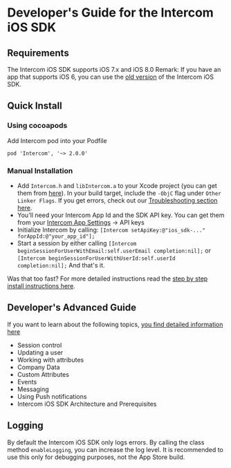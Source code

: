 # Developer's Guide for the Intercom iOS SDK

## Requirements
The Intercom iOS SDK supports iOS 7.x and iOS 8.0 
Remark: If you have an app that supports iOS 6, you can use the [old version](https://github.com/intercom/intercom-ios/tree/sdk1) of the Intercom iOS SDK.

## Quick Install
### Using cocoapods
Add Intercom pod into your Podfile
```
pod 'Intercom', '~> 2.0.0'
```

### Manual Installation 
- Add `Intercom.h` and `libIntercom.a` to your Xcode project (you can get them from [here](https://github.com/intercom/intercom-ios/tree/master/Intercom)). In your build target, include the `-ObjC` flag under `Other Linker Flags`. If you get errors, check out our [Troubleshooting section here](http://docs.intercom.io/install-on-your-mobile-product/install-the-intercom-ios-sdk#troubleshooting-installation).
- You'll need your Intercom App Id and the SDK API key. You can get them from your [Intercom App Settings](https://app.intercom.io/) -> API keys 
- Initialize Intercom by calling:
`[Intercom setApiKey:@"ios_sdk-..." forAppId:@"your_app_id"];`
- Start a session by either calling
`[Intercom beginSessionForUserWithEmail:self.userEmail completion:nil];`
or
`[Intercom beginSessionForUserWithUserId:self.userId completion:nil];`
And that's it. 

Was that too fast? For more detailed instructions read the [step by step install instructions here](http://docs.intercom.io/install-on-your-mobile-product/install-the-intercom-ios-sdk#step-by-step-install).

## Developer's Advanced Guide
If you want to learn about the following topics, [you find detailed information here](http://docs.intercom.io/install-on-your-mobile-product/configure-the-ios-sdk)
- Session control
- Updating a user
- Working with attributes
- Company Data
- Custom Attributes
- Events
- Messaging
- Using Push notifications
- Intercom iOS SDK Architecture and Prerequisites

## Logging
By default the Intercom iOS SDK only logs errors. By calling the class method `enableLogging`, you can increase the log level. It is recommended to use this only for debugging purposes, not the App Store build.
